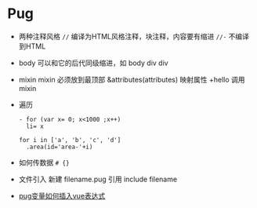 # Pug

* 两种注释风格
  `//` 编译为HTML风格注释，块注释，内容要有缩进
  `//-` 不编译到HTML

* body 可以和它的后代同级缩进，如
  body
  div
  div

* mixin
  mixin 必须放到最顶部
  &attributes(attributes) 映射属性
  +hello 调用mixin

* 遍历
  ```pug
  - for (var x= 0; x<1000 ;x++)
    li= x

  for i in ['a', 'b', 'c', 'd']
    .area(id='area-'+i)
  ```

* 如何传数据
  `# {}`

* 文件引入
  新建 filename.pug
  引用 include filename

* [pug变量如何插入vue表达式](http://codepen.io/cyio/pen/VKYdRb)

